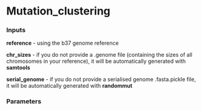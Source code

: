 # Mutation_clustering

### Inputs
**reference** - using the b37 genome reference

**chr_sizes** - if you do not provide a .genome file (containing the sizes of all chromosomes in your reference), it will be automatically generated with **samtools**

**serial_genome** - if you do not provide a serialised genome .fasta.pickle file, it will be automatically generated with **randommut** 



### Parameters

